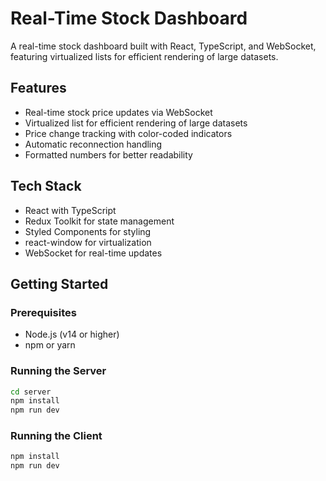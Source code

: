 # Real-Time Stock Dashboard

A real-time stock dashboard built with React, TypeScript, and WebSocket, featuring virtualized lists for efficient rendering of large datasets.

## Features

- Real-time stock price updates via WebSocket
- Virtualized list for efficient rendering of large datasets
- Price change tracking with color-coded indicators
- Automatic reconnection handling
- Formatted numbers for better readability

## Tech Stack

- React with TypeScript
- Redux Toolkit for state management
- Styled Components for styling
- react-window for virtualization
- WebSocket for real-time updates

## Getting Started

### Prerequisites

- Node.js (v14 or higher)
- npm or yarn

### Running the Server

```bash
cd server
npm install
npm run dev
```

### Running the Client

```bash
npm install
npm run dev
```
